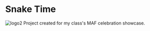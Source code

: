 # Snake Time
![logo2](https://github.com/user-attachments/assets/0050d938-fabe-4f03-ac0b-77557e649a99)
 Project created for my class's MAF celebration showcase.
